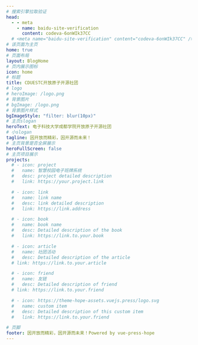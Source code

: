 ```yaml
---
# 搜索引擎拉取验证
head:
  - - meta
    - name: baidu-site-verification
      content: codeva-6onWIk37CC
  # <meta name="baidu-site-verification" content="codeva-6onWIk37CC" />
# 该页面为主页
home: true
# 页面布局
layout: BlogHome
# 页内展示图标
icon: home
# 标题
title: CDUESTC开放原子开源社团
# logo
# heroImage: /logo.png
# 背景图片
# bgImage: /logo.png
# 背景图片样式
bgImageStyle: "filter: blur(10px)"
# 主页slogan
heroText: 电子科技大学成都学院开放原子开源社团
# 小slogan
tagline: 因开放而精彩，因开源而未来！
# 主页背景是否全屏展示
heroFullScreen: false
# 主页项目展示
projects:
  # - icon: project
  #   name: 智慧校园电子班牌系统
  #   desc: project detailed description
  #   link: https://your.project.link

  # - icon: link
  #   name: link name
  #   desc: link detailed description
  #   link: https://link.address

  # - icon: book
  #   name: book name
  #   desc: Detailed description of the book
  #   link: https://link.to.your.book

  # - icon: article
  #   name: 社团活动
  #   desc: Detailed description of the article
  # link: https://link.to.your.article

  # - icon: friend
  #   name: 友链
  #   desc: Detailed description of friend
  # link: https://link.to.your.friend

  # - icon: https://theme-hope-assets.vuejs.press/logo.svg
  #   name: custom item
  #   desc: Detailed description of this custom item
  #   link: https://link.to.your.friend

# 页脚
footer: 因开放而精彩，因开源而未来！Powered by vue-press-hope
---
```

